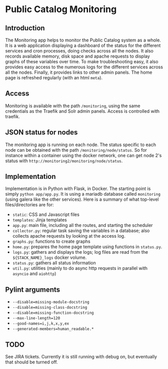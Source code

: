 # Public Catalog Monitoring

## Introduction
The Monitoring app helps to monitor the Public Catalog system as a whole. It is a web application displaying a dashboard of the status for the different services and cron processes, doing checks across all the nodes. It also records available memory, disk space and apache requests to display graphs of these variables over time. To make troubleshooting easy, it also provides easy access to the numerous logs for the different services across all the nodes. Finally, it provides links to other admin panels.
The home page is refreshed regularly (with an html `meta`).

## Access
Monitoring is available with the path `/monitoring`, using the same credentials as the Traefik and Solr admin panels. Access is controlled with traefik.

## JSON status for nodes
The monitoring app is running on each node. The status specific to each node can be obtained with the path `/monitoring/node/status`. So for instance within a container using the docker network, one can get node 2's status with `http://monitoring2/monitoring/node/status`.

## Implementation
Implementation is in Python with Flask, in Docker. The starting point is simply `python app/app.py`. It is using a mariadb database called `monitoring` (using galera like the other services).
Here is a summary of what top-level files/directories are for:
- `static`: CSS and Javascript files
- `templates`: Jinja templates
- `app.py`: main file, including all the routes, and starting the scheduler
- `collector.py`: regular task saving the variables in a database; also collects apache requests by looking at the access log.
- `graphs.py`: functions to create graphs
- `home.py`: prepares the home page template using functions in `status.py`.
- `logs.py`: gathers and displays the logs; log files are read from the `${STACK_NAME}_logs` docker volume.
- `status.py`: gathers all status information
- `util.py`: utilities (mainly to do async http requests in parallel with `asyncio` and `aiohttp`)

## Pylint arguments
- `--disable=missing-module-docstring`
- `--disable=missing-class-docstring`
- `--disable=missing-function-docstring`
- `--max-line-length=120`
- `--good-names=i,j,k,x,y,ex`
- `--generated-members=human_readable.*`

## TODO
See JIRA tickets.
Currently it is still running with debug on, but eventually that should be turned off.
